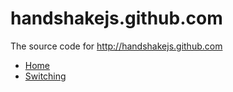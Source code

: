 # handshakejs.github.com

The source code for <http://handshakejs.github.com>

+ [Home](HOME.md)
+ [Switching](SWITCHING.md)

